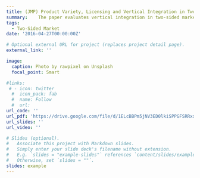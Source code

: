 ```yaml
---
title: (JMP) Product Variety, Licensing and Vertical Integration in Two-Sided Market
summary: 	The paper evaluates vertical integration in two-sided markets. Vertical Integration may have anti-competitive effects such as foreclosure, or may have pro-competitive effects: efficient pricing. In the two-sided market, vertical integration helps solve the ``chicken and egg'' dilemma (Rysman, 2009) through the cross-network effects: expand variety and grow consumer base. I showed theoretically that the impact of vertical integration on consumer welfare highly depends on the consumer installed base which affects the cross-network effects.  I develop a model of platform's optimal pricing, third-party firms' entry and pricing, consumer adoption and purchasing, and estimates using data on the single-serve coffee industry. Counterfactual simulations show vertical integration decreases consumer welfare by 2.2\% where the gain from price efficiency is lower than the loss due to market power. However, this welfare loss is offset by the gain in the increased entry of third-party firms. Also, the platform would reduce the licensing fee by 3\% after vertical integration due to a stronger incentive to attract new consumers and this would lead to welfare gains in 9\% of the markets while it's not likely in the one-sided markets. 
tags:
  - Two-Sided Market
date: '2016-04-27T00:00:00Z'

# Optional external URL for project (replaces project detail page).
external_link: ''

image:
  caption: Photo by rawpixel on Unsplash
  focal_point: Smart

#links:
 # - icon: twitter
  #  icon_pack: fab
  #  name: Follow
  #  url: 
url_code: ''
url_pdf: 'https://drive.google.com/file/d/1ELcBBPm5jNV3ED0lkiSPPGFSRRxx8Fla/view?usp=sharing'
url_slides: ''
url_video: ''

# Slides (optional).
#   Associate this project with Markdown slides.
#   Simply enter your slide deck's filename without extension.
#   E.g. `slides = "example-slides"` references `content/slides/example-slides.md`.
#   Otherwise, set `slides = ""`.
slides: example
---
```



